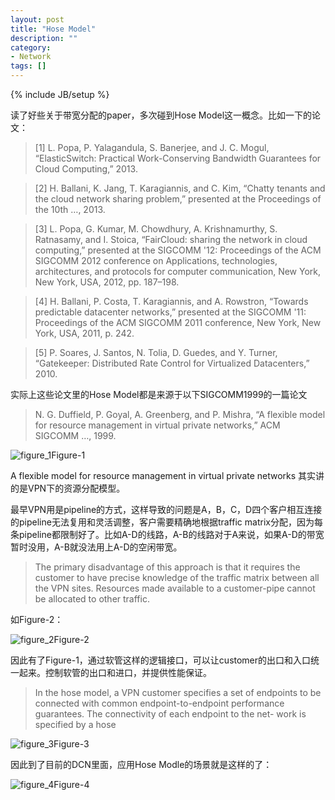 ```yaml
---
layout: post
title: "Hose Model"
description: ""
category: 
- Network
tags: []
---
```

{% include JB/setup %}


读了好些关于带宽分配的paper，多次碰到Hose Model这一概念。比如一下的论文：

>[1] L. Popa, P. Yalagandula, S. Banerjee, and J. C. Mogul, “ElasticSwitch: Practical Work-Conserving Bandwidth Guarantees for Cloud Computing,” 2013.

>[2] H. Ballani, K. Jang, T. Karagiannis, and C. Kim, “Chatty tenants and the cloud network sharing problem,” presented at the Proceedings of the 10th …, 2013.

>[3] L. Popa, G. Kumar, M. Chowdhury, A. Krishnamurthy, S. Ratnasamy, and I. Stoica, “FairCloud: sharing the network in cloud computing,” presented at the SIGCOMM '12: Proceedings of the ACM SIGCOMM 2012 conference on Applications, technologies, architectures, and protocols for computer communication, New York, New York, USA, 2012, pp. 187–198.

>[4] H. Ballani, P. Costa, T. Karagiannis, and A. Rowstron, “Towards predictable datacenter networks,” presented at the SIGCOMM '11: Proceedings of the ACM SIGCOMM 2011 conference, New York, New York, USA, 2011, p. 242.		

>[5] P. Soares, J. Santos, N. Tolia, D. Guedes, and Y. Turner, “Gatekeeper: Distributed Rate Control for Virtualized Datacenters,” 2010.

实际上这些论文里的Hose Model都是来源于以下SIGCOMM1999的一篇论文

>N. G. Duffield, P. Goyal, A. Greenberg, and P. Mishra, “A flexible model for resource management in virtual private networks,” ACM SIGCOMM …, 1999.

![figure_1](http://f.hiphotos.bdimg.com/album/s%3D550%3Bq%3D90%3Bc%3Dxiangce%2C100%2C100/sign=2d2c3e2eb8a1cd1101b672258929b9c1/d000baa1cd11728b92e0563ccafcc3cec2fd2cdb.jpg?referer=1d653e6daf4bd1135dda83028cb9&x=.jpg)Figure-1

A flexible model for resource management in virtual private networks 其实讲的是VPN下的资源分配模型。

最早VPN用是pipeline的方式，这样导致的问题是A，B，C，D四个客户相互连接的pipeline无法复用和灵活调整，客户需要精确地根据traffic matrix分配，因为每条pipeline都限制好了。比如A-D的线路，A-B的线路对于A来说，如果A-D的带宽暂时没用，A-B就没法用上A-D的空闲带宽。

> The primary disadvantage of this approach is that it requires the customer to have precise knowledge of the traffic matrix between all the VPN sites. Resources made available to a customer-pipe cannot be allocated to other traffic. 

如Figure-2：

![figure_2](http://e.hiphotos.bdimg.com/album/s%3D550%3Bq%3D90%3Bc%3Dxiangce%2C100%2C100/sign=b6e12a380b24ab18e416e13205c197f0/d1160924ab18972b3080cfd4e4cd7b899e510a72.jpg?referer=ae170c2d718da9771738b31b7611&x=.jpg)Figure-2

因此有了Figure-1，通过软管这样的逻辑接口，可以让customer的出口和入口统一起来。控制软管的出口和进口，并提供性能保证。

>In the hose model, a VPN customer specifies a set of endpoints to be connected with common endpoint-to-endpoint performance guarantees. The connectivity of each endpoint to the net- work is specified by a hose

![figure_3](http://g.hiphotos.bdimg.com/album/s%3D550%3Bq%3D90%3Bc%3Dxiangce%2C100%2C100/sign=887604272a381f309a198dac993a3d35/060828381f30e924aec0aa2e4e086e061d95f74c.jpg?referer=64570fdcd5ca7bcb246cf21f3142&x=.jpg)Figure-3

因此到了目前的DCN里面，应用Hose Modle的场景就是这样的了：

![figure_4](http://f.hiphotos.bdimg.com/album/s%3D550%3Bq%3D90%3Bc%3Dxiangce%2C100%2C100/sign=382f01f8932397ddd279980169b9c38a/0dd7912397dda144f02354adb0b7d0a20cf48682.jpg?referer=f246fef1b68f8c54bac4f01fe280&x=.jpg)Figure-4




